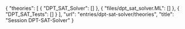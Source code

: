 {
    "theories": [
        {
            "DPT_SAT_Solver": []
        },
        {
            "files/dpt_sat_solver.ML": []
        },
        {
            "DPT_SAT_Tests": []
        }
    ],
    "url": "entries/dpt-sat-solver/theories",
    "title": "Session DPT-SAT-Solver"
}
